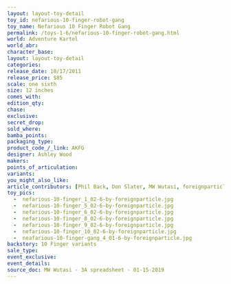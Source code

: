 ```yaml
---
layout: layout-toy-detail 
toy_id: nefarious-10-finger-robot-gang
toy_name: Nefarious 10 Finger Robot Gang
permalink: /toys-1-6/nefarious-10-finger-robot-gang.html
world: Adventure Kartel
world_abr: 
character_base: 
layout: layout-toy-detail
categories: 
release_date: 10/17/2011
release_price: $85 
scale: one sixth
size: 12 inches
comes_with: 
edition_qty: 
chase: 
exclusive: 
secret_drop: 
sold_where: 
bamba_points: 
packaging_type: 
product_code_/_link: AKFG
designer: Ashley Wood
makers: 
points_of_articulation: 
variants: 
you_might_also_like: 
article_contributors: [Phil Back, Don Slater, MW Wutasi, foreignparticle]
toy_pics: 
  -  nefarious-10-finger_1_02-6-by-foreignparticle.jpg
  -  nefarious-10-finger_5_02-6-by-foreignparticle.jpg
  -  nefarious-10-finger_6_02-6-by-foreignparticle.jpg
  -  nefarious-10-finger_8_02-6-by-foreignparticle.jpg
  -  nefarious-10-finger_9_02-6-by-foreignparticle.jpg
  -  nefarious-10-finger_10_02-6-by-foreignparticle.jpg
  -  neafarious-10-finger-gang_4_01-6-by-foreignparticle.jpg
backstory: 10 Finger variants
sale_type: 
event_exclusive: 
event_details: 
source_doc: MW Wutasi - 3A spreadsheet - 01-15-2019
---
```

